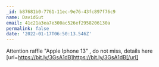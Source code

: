 ```yaml
---
_id: b87681b0-7761-11ec-9e76-43fc897f76c9
name: DavidGut
email: 41c21a3ea7e300ac526ef2958206130a
permalink: false
date: '2022-01-17T06:50:13.546Z'
---
```

Attention raffle "Apple Iphone 13" , do not miss, details here [url=https://bit.ly/3GsA1dB]https://bit.ly/3GsA1dB[/url]
